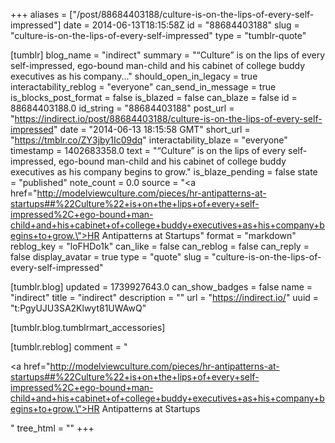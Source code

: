 +++
aliases = ["/post/88684403188/culture-is-on-the-lips-of-every-self-impressed"]
date = 2014-06-13T18:15:58Z
id = "88684403188"
slug = "culture-is-on-the-lips-of-every-self-impressed"
type = "tumblr-quote"

[tumblr]
blog_name = "indirect"
summary = "“Culture” is on the lips of every self-impressed, ego-bound man-child and his cabinet of college buddy executives as his company..."
should_open_in_legacy = true
interactability_reblog = "everyone"
can_send_in_message = true
is_blocks_post_format = false
is_blazed = false
can_blaze = false
id = 88684403188.0
id_string = "88684403188"
post_url = "https://indirect.io/post/88684403188/culture-is-on-the-lips-of-every-self-impressed"
date = "2014-06-13 18:15:58 GMT"
short_url = "https://tmblr.co/ZY3jby1Ic09dq"
interactability_blaze = "everyone"
timestamp = 1402683358.0
text = "&ldquo;Culture&rdquo; is on the lips of every self-impressed, ego-bound man-child and his cabinet of college buddy executives as his company begins to grow."
is_blaze_pending = false
state = "published"
note_count = 0.0
source = "<a href=\"http://modelviewculture.com/pieces/hr-antipatterns-at-startups##%22Culture%22+is+on+the+lips+of+every+self-impressed%2C+ego-bound+man-child+and+his+cabinet+of+college+buddy+executives+as+his+company+begins+to+grow.\">HR Antipatterns at Startups</a>"
format = "markdown"
reblog_key = "loFHDo1k"
can_like = false
can_reblog = false
can_reply = false
display_avatar = true
type = "quote"
slug = "culture-is-on-the-lips-of-every-self-impressed"

[tumblr.blog]
updated = 1739927643.0
can_show_badges = false
name = "indirect"
title = "indirect"
description = ""
url = "https://indirect.io/"
uuid = "t:PgyUJU3SA2Klwyt81UWAwQ"

[tumblr.blog.tumblrmart_accessories]

[tumblr.reblog]
comment = "<p><a href=\"http://modelviewculture.com/pieces/hr-antipatterns-at-startups##%22Culture%22+is+on+the+lips+of+every+self-impressed%2C+ego-bound+man-child+and+his+cabinet+of+college+buddy+executives+as+his+company+begins+to+grow.\">HR Antipatterns at Startups</a></p>"
tree_html = ""
+++
